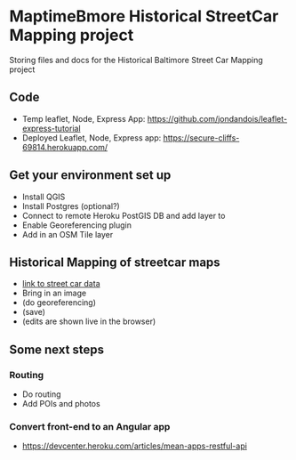 # MaptimeBmore Historical StreetCar Mapping project
Storing files and docs for the Historical Baltimore Street Car Mapping project

## Code
- Temp leaflet, Node, Express App: https://github.com/jondandois/leaflet-express-tutorial
- Deployed Leaflet, Node, Express app: https://secure-cliffs-69814.herokuapp.com/

## Get your environment set up
- Install QGIS
- Install Postgres (optional?)
- Connect to remote Heroku PostGIS DB and add layer to
- Enable Georeferencing plugin
- Add in an OSM Tile layer

## Historical Mapping of streetcar maps
- [link to street car data](https://jscholarship.library.jhu.edu/handle/1774.2/35300)
- Bring in an image
- (do georeferencing)
- (save)
- (edits are shown live in the browser)

## Some next steps

### Routing
- Do routing
- Add POIs and photos

### Convert front-end to an Angular app
- https://devcenter.heroku.com/articles/mean-apps-restful-api